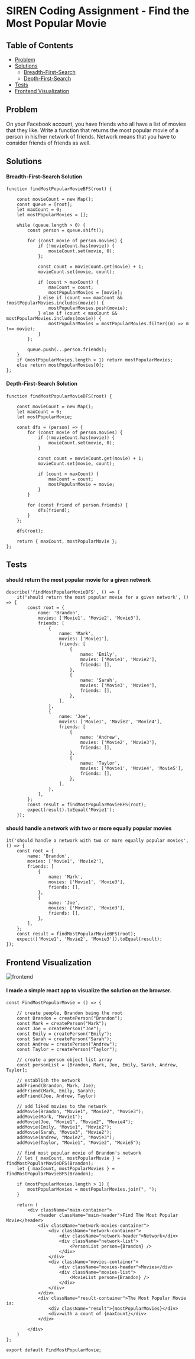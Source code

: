 # SIREN Coding Assignment - Find the Most Popular Movie

## Table of Contents
* [Problem](#problem)
* [Solutions](#solutions)
  * [Breadth-First-Search](#breadth-first-search-solution)
  * [Depth-First-Search](#depth-first-search-solution)
* [Tests](#tests)
* [Frontend Visualization](#frontend)

## Problem

On your Facebook account, you have friends who all have a list of movies that they like. Write a function that returns the most popular movie of a person in his/her network of friends. Network means that you have to consider friends of friends as well.


## Solutions

#### Breadth-First-Search Solution
    
    function findMostPopularMovieBFS(root) {
    
        const movieCount = new Map();
        const queue = [root];
        let maxCount = 0;
        let mostPopularMovies = [];
    
        while (queue.length > 0) {
            const person = queue.shift();
    
            for (const movie of person.movies) {
                if (!movieCount.has(movie)) {
                    movieCount.set(movie, 0);
                };
    
                const count = movieCount.get(movie) + 1;
                movieCount.set(movie, count);
    
                if (count > maxCount) {
                    maxCount = count;
                    mostPopularMovies = [movie];
                } else if (count === maxCount && !mostPopularMovies.includes(movie)) {
                    mostPopularMovies.push(movie);
                } else if (count < maxCount && mostPopularMovies.includes(movie)) {
                    mostPopularMovies = mostPopularMovies.filter((m) => m !== movie);
                }
            };
    
            queue.push(...person.friends);
        }
        if (mostPopularMovies.length > 1) return mostPopularMovies;
        else return mostPopularMovies[0];
    };

#### Depth-First-Search Solution

    function findMostPopularMovieDFS(root) {
    
        const movieCount = new Map();
        let maxCount = 0;
        let mostPopularMovie;
    
        const dfs = (person) => {
            for (const movie of person.movies) {
                if (!movieCount.has(movie)) {
                    movieCount.set(movie, 0);
                }
    
                const count = movieCount.get(movie) + 1;
                movieCount.set(movie, count);
    
                if (count > maxCount) {
                    maxCount = count;
                    mostPopularMovie = movie;
                }
            }
    
            for (const friend of person.friends) {
                dfs(friend);
            }
        };
    
        dfs(root);
    
        return { maxCount, mostPopularMovie };
    };

## Tests

#### should return the most popular movie for a given network

    describe('findMostPopularMovieBFS', () => {
        it('should return the most popular movie for a given network', () => {
            const root = {
                name: 'Brandon',
                movies: ['Movie1', 'Movie2', 'Movie3'],
                friends: [
                    {
                        name: 'Mark',
                        movies: ['Movie1'],
                        friends: [
                            {
                                name: 'Emily',
                                movies: ['Movie1', 'Movie2'],
                                friends: [],
                            },
                            {
                                name: 'Sarah',
                                movies: ['Movie3', 'Movie4'],
                                friends: [],
                            },
                        ],
                    },
                    {
                        name: 'Joe',
                        movies: ['Movie1', 'Movie2', 'Movie4'],
                        friends: [
                            {
                                name: 'Andrew',
                                movies: ['Movie2', 'Movie3'],
                                friends: [],
                            },
                            {
                                name: 'Taylor',
                                movies: ['Movie1', 'Movie4', 'Movie5'],
                                friends: [],
                            },
                        ],
                    },
                ],
            };
            const result = findMostPopularMovieBFS(root);
            expect(result).toEqual('Movie1');
        });

#### should handle a network with two or more equally popular movies

    it('should handle a network with two or more equally popular movies', () => {
        const root = {
            name: 'Brandon',
            movies: ['Movie1', 'Movie2'],
            friends: [
                {
                    name: 'Mark',
                    movies: ['Movie1', 'Movie3'],
                    friends: [],
                },
                {
                    name: 'Joe',
                    movies: ['Movie2', 'Movie3'],
                    friends: [],
                },
            ],
        };
        const result = findMostPopularMovieBFS(root);
        expect(['Movie1', 'Movie2', 'Movie3']).toEqual(result);
    });

## Frontend Visualization

![frontend](/public/SIREN_frontend.png)

#### I made a simple react app to visualize the solution on the browser. 


    const FindMostPopularMovie = () => {

        // create people, Brandon being the root
        const Brandon = createPerson("Brandon");
        const Mark = createPerson("Mark");
        const Joe = createPerson("Joe");
        const Emily = createPerson("Emily");
        const Sarah = createPerson("Sarah");
        const Andrew = createPerson("Andrew");
        const Taylor = createPerson("Taylor");

        // create a person object list array
        const personList = [Brandon, Mark, Joe, Emily, Sarah, Andrew, Taylor];

        // establish the network
        addFriend(Brandon, Mark, Joe);
        addFriend(Mark, Emily, Sarah);
        addFriend(Joe, Andrew, Taylor)

        // add liked movies to the network
        addMovie(Brandon, "Movie1", "Movie2", "Movie3");
        addMovie(Mark, "Movie1");
        addMovie(Joe, "Movie1", "Movie2", "Movie4");
        addMovie(Emily, "Movie1", "Movie2");
        addMovie(Sarah, "Movie3", "Movie2");
        addMovie(Andrew, "Movie2", "Movie3");
        addMovie(Taylor, "Movie1", "Movie2", "Movie5");

        // find most popular movie of Brandon's network
        // let { maxCount, mostPopularMovie } = findMostPopularMovieDFS(Brandon);
        let { maxCount, mostPopularMovies } = findMostPopularMovieBFS(Brandon);

        if (mostPopularMovies.length > 1) {
            mostPopularMovies = mostPopularMovies.join(", ");
        }

        return (
            <div className="main-container">
                <header className="main-header">Find The Most Popular Movie</header>
                <div className="network-movies-container">
                    <div className="network-container">
                        <div className="network-header">Network</div>
                        <div className="network-list">
                            <PersonList person={Brandon} />
                        </div>
                    </div>
                    <div className="movies-container">
                        <div className="movies-header">Movies</div>
                        <div className="movies-list">
                            <MovieList person={Brandon} />
                        </div>
                    </div>
                </div>
                <div className="result-container">The Most Popular Movie is:
                    <div className="result">{mostPopularMovies}</div>
                    <div>with a count of {maxCount}</div>
                </div>

            </div>
        )
    };

    export default FindMostPopularMovie;


